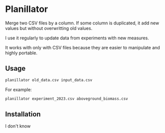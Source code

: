 # Planillator

Merge two CSV files by a column. If some column is duplicated, it add new values but without overwritting old values. 

I use it regularly to update data from experiments with new measures.

It works with only with CSV files because they are easier to manipulate and highly portable.

## Usage

```bash
planillator old_data.csv input_data.csv
```

For example:

```bash
planillator experiment_2023.csv aboveground_biomass.csv
```

## Installation

I don't know
